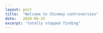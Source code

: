 ```yaml
---
layout: post
title:  "Welcome to Chinmoy controversies"
date:   2020-06-25
excerpt: "totally stopped finding"
---
```

